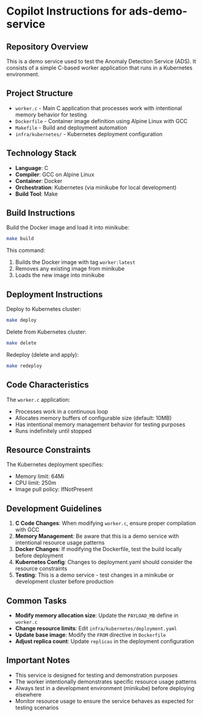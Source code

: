 # Copilot Instructions for ads-demo-service

## Repository Overview

This is a demo service used to test the Anomaly Detection Service (ADS). It consists of a simple C-based worker application that runs in a Kubernetes environment.

## Project Structure

- `worker.c` - Main C application that processes work with intentional memory behavior for testing
- `Dockerfile` - Container image definition using Alpine Linux with GCC
- `Makefile` - Build and deployment automation
- `infra/kubernetes/` - Kubernetes deployment configuration

## Technology Stack

- **Language**: C
- **Compiler**: GCC on Alpine Linux
- **Container**: Docker
- **Orchestration**: Kubernetes (via minikube for local development)
- **Build Tool**: Make

## Build Instructions

Build the Docker image and load it into minikube:
```bash
make build
```

This command:
1. Builds the Docker image with tag `worker:latest`
2. Removes any existing image from minikube
3. Loads the new image into minikube

## Deployment Instructions

Deploy to Kubernetes cluster:
```bash
make deploy
```

Delete from Kubernetes cluster:
```bash
make delete
```

Redeploy (delete and apply):
```bash
make redeploy
```

## Code Characteristics

The `worker.c` application:
- Processes work in a continuous loop
- Allocates memory buffers of configurable size (default: 10MB)
- Has intentional memory management behavior for testing purposes
- Runs indefinitely until stopped

## Resource Constraints

The Kubernetes deployment specifies:
- Memory limit: 64Mi
- CPU limit: 250m
- Image pull policy: IfNotPresent

## Development Guidelines

1. **C Code Changes**: When modifying `worker.c`, ensure proper compilation with GCC
2. **Memory Management**: Be aware that this is a demo service with intentional resource usage patterns
3. **Docker Changes**: If modifying the Dockerfile, test the build locally before deployment
4. **Kubernetes Config**: Changes to deployment.yaml should consider the resource constraints
5. **Testing**: This is a demo service - test changes in a minikube or development cluster before production

## Common Tasks

- **Modify memory allocation size**: Update the `PAYLOAD_MB` define in `worker.c`
- **Change resource limits**: Edit `infra/kubernetes/deployment.yaml`
- **Update base image**: Modify the `FROM` directive in `Dockerfile`
- **Adjust replica count**: Update `replicas` in the deployment configuration

## Important Notes

- This service is designed for testing and demonstration purposes
- The worker intentionally demonstrates specific resource usage patterns
- Always test in a development environment (minikube) before deploying elsewhere
- Monitor resource usage to ensure the service behaves as expected for testing scenarios
